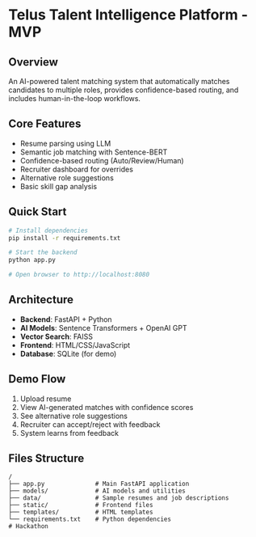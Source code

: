 # Telus Talent Intelligence Platform - MVP

## Overview
An AI-powered talent matching system that automatically matches candidates to multiple roles, provides confidence-based routing, and includes human-in-the-loop workflows.

## Core Features
- Resume parsing using LLM
- Semantic job matching with Sentence-BERT
- Confidence-based routing (Auto/Review/Human)
- Recruiter dashboard for overrides
- Alternative role suggestions
- Basic skill gap analysis

## Quick Start
```bash
# Install dependencies
pip install -r requirements.txt

# Start the backend
python app.py

# Open browser to http://localhost:8080
```

## Architecture
- **Backend**: FastAPI + Python
- **AI Models**: Sentence Transformers + OpenAI GPT
- **Vector Search**: FAISS
- **Frontend**: HTML/CSS/JavaScript
- **Database**: SQLite (for demo)

## Demo Flow
1. Upload resume
2. View AI-generated matches with confidence scores
3. See alternative role suggestions
4. Recruiter can accept/reject with feedback
5. System learns from feedback

## Files Structure
```
/
├── app.py              # Main FastAPI application
├── models/             # AI models and utilities
├── data/               # Sample resumes and job descriptions
├── static/             # Frontend files
├── templates/          # HTML templates
└── requirements.txt    # Python dependencies
# Hackathon
